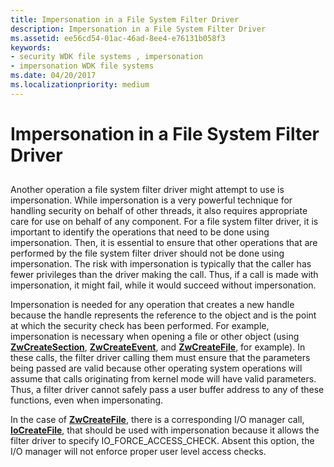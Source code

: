 ```yaml
---
title: Impersonation in a File System Filter Driver
description: Impersonation in a File System Filter Driver
ms.assetid: ee56cd54-01ac-46ad-8ee4-e76131b058f3
keywords:
- security WDK file systems , impersonation
- impersonation WDK file systems
ms.date: 04/20/2017
ms.localizationpriority: medium
---
```


# Impersonation in a File System Filter Driver


## <span id="ddk_impersonation_in_a_file_system_filter_driver_if"></span><span id="DDK_IMPERSONATION_IN_A_FILE_SYSTEM_FILTER_DRIVER_IF"></span>


Another operation a file system filter driver might attempt to use is impersonation. While impersonation is a very powerful technique for handling security on behalf of other threads, it also requires appropriate care for use on behalf of any component. For a file system filter driver, it is important to identify the operations that need to be done using impersonation. Then, it is essential to ensure that other operations that are performed by the file system filter driver should not be done using impersonation. The risk with impersonation is typically that the caller has fewer privileges than the driver making the call. Thus, if a call is made with impersonation, it might fail, while it would succeed without impersonation.

Impersonation is needed for any operation that creates a new handle because the handle represents the reference to the object and is the point at which the security check has been performed. For example, impersonation is necessary when opening a file or other object (using [**ZwCreateSection**](https://docs.microsoft.com/windows-hardware/drivers/ddi/wdm/nf-wdm-zwcreatesection), [**ZwCreateEvent**](https://msdn.microsoft.com/library/windows/hardware/ff566423), and [**ZwCreateFile**](https://docs.microsoft.com/windows-hardware/drivers/ddi/ntifs/nf-ntifs-ntcreatefile), for example). In these calls, the filter driver calling them must ensure that the parameters being passed are valid because other operating system operations will assume that calls originating from kernel mode will have valid parameters. Thus, a filter driver cannot safely pass a user buffer address to any of these functions, even when impersonating.

In the case of [**ZwCreateFile**](https://docs.microsoft.com/windows-hardware/drivers/ddi/ntifs/nf-ntifs-ntcreatefile), there is a corresponding I/O manager call, [**IoCreateFile**](https://docs.microsoft.com/windows-hardware/drivers/ddi/wdm/nf-wdm-iocreatefile), that should be used with impersonation because it allows the filter driver to specify IO\_FORCE\_ACCESS\_CHECK. Absent this option, the I/O manager will not enforce proper user level access checks.

 

 




